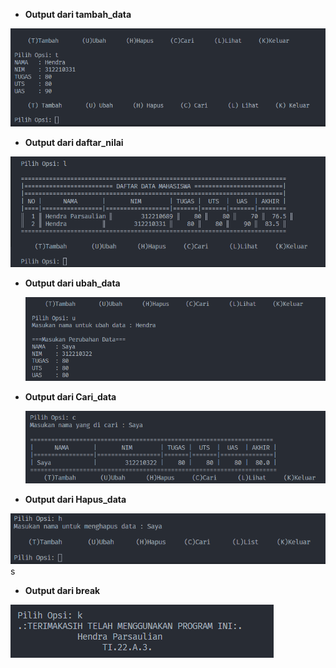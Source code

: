 
* **Output dari tambah_data**

 ![opsiTambah](/screnshot/opsiTambah.png)
  
* **Output dari daftar_nilai**

 ![opsiLihat](/screnshot/opsiLihat.png)

* **Output dari ubah_data**

  ![opsiUbah](/screnshot/opsiUbah.png)

* **Output dari Cari_data**

  ![opsiCari](/screnshot/opsiCari.png)

* **Output dari Hapus_data**

 ![opsiHapus](/screnshot/opsiHapus.png)s

* **Output dari break**

 ![opsiKeluar](/screnshot/opsiKeluar.png)